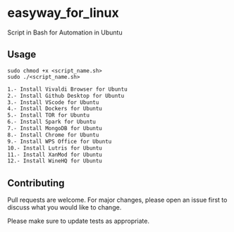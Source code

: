 # easyway_for_linux
Script in Bash for Automation in Ubuntu

## Usage
```
sudo chmod +x <script_name.sh>
sudo ./<script_name.sh>
```

```bash
1.- Install Vivaldi Browser for Ubuntu
2.- Install Github Desktop for Ubuntu
3.- Install VScode for Ubuntu
4.- Install Dockers for Ubuntu
5.- Install TOR for Ubuntu
6.- Install Spark for Ubuntu
7.- Install MongoDB for Ubuntu
8.- Install Chrome for Ubuntu
9.- Install WPS Office for Ubuntu
10.- Install Lutris for Ubuntu
11.- Install XanMod for Ubuntu
12.- Install WineHQ for Ubuntu
```

## Contributing
Pull requests are welcome. For major changes, please open an issue first to discuss what you would like to change.

Please make sure to update tests as appropriate.